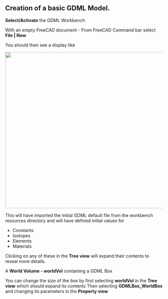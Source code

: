 ## Creation of a basic GDML Model.

**Select/Activate** the GDML Workbench

With an empty FreeCAD document - From FreeCAD Command bar select **File | New**

You should then see a display like 

<p align="left">
  <img src="https://github.com/KeithSloan/GDML/wiki/wiki_images/Create_1.gif" width="650" height="500">
</p>

This will have imported the initial GDML default file from the workbench resources directory and will have defined initial values for

* Constants
* Isotopes
* Elements
* Materials

Clicking on any of these in the **Tree view** will expand their contents to reveal more details.

A **World Volume - worldVol** containing a GDML Box

You can change the size of the box by first selecting **worldVol** in the **Tree view** which should expand its contents
Then selecting **GDMLBox_WorldBox** and changing its parameters in the **Property view**
